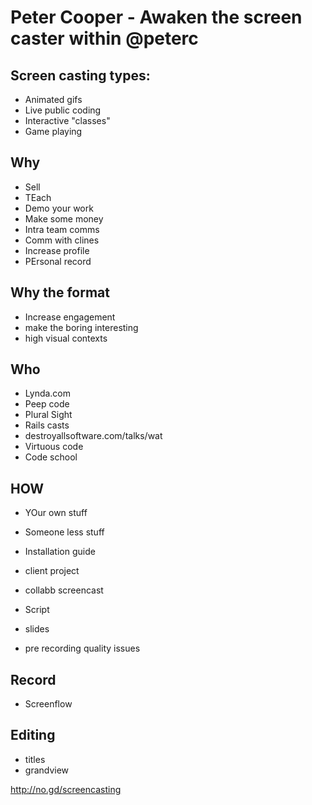 # Peter Cooper - Awaken the screen caster within @peterc

## Screen casting types: 
- Animated gifs
- Live public coding 
- Interactive "classes"
- Game playing

## Why
- Sell
- TEach
- Demo your work
- Make some money
- Intra team comms
- Comm with clines
- Increase profile
- PErsonal record

## Why the format
- Increase engagement
- make the boring interesting
- high visual contexts

## Who
- Lynda.com
- Peep code
- Plural Sight
- Rails casts
- destroyallsoftware.com/talks/wat
- Virtuous code
- Code school

## HOW

- YOur own stuff
- Someone less stuff
- Installation guide
- client project
- collabb screencast

- Script
- slides
- pre recording quality issues

## Record
- Screenflow

##  Editing
- titles
- grandview

http://no.gd/screencasting




